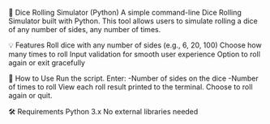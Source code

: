 🎲 Dice Rolling Simulator (Python)
A simple command-line Dice Rolling Simulator built with Python.
This tool allows users to simulate rolling a dice of any number of sides, any number of times.

💡 Features
Roll dice with any number of sides (e.g., 6, 20, 100)
Choose how many times to roll
Input validation for smooth user experience
Option to roll again or exit gracefully

🚀 How to Use
Run the script.
Enter:
-Number of sides on the dice
-Number of times to roll
View each roll result printed to the terminal.
Choose to roll again or quit.

🛠 Requirements
Python 3.x
No external libraries needed

